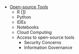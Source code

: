 - [Open-source Tools](https://github.com/nhs-pycom/open-source-explained/blob/main/2-open-source-tools.md)
  - R [[1](https://www.R-project.org/)]
  - Python
  - IDEs
  - Notebooks
  - Cloud Computing
  - Access to open-source tools
    - Security Concerns
    - Information Governance
